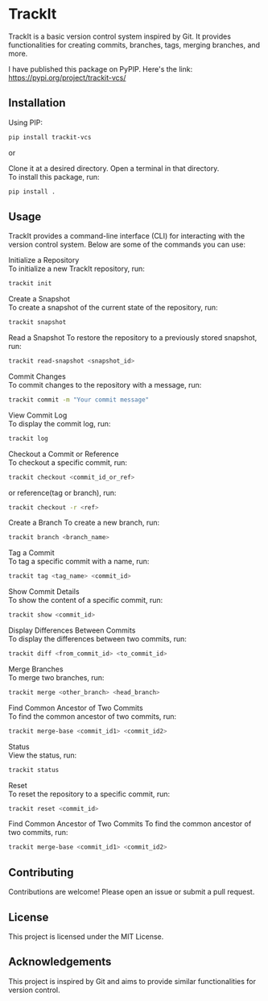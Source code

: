 # TrackIt

TrackIt is a basic version control system inspired by Git. It provides functionalities for creating commits, branches, tags, merging branches, and more.

I have published this package on PyPIP. Here's the link: https://pypi.org/project/trackit-vcs/

## Installation

Using PIP:
```sh
pip install trackit-vcs
```

or 

Clone it at a desired directory. Open a terminal in that directory.\
To install this package, run:

```sh
pip install .
```

## Usage
TrackIt provides a command-line interface (CLI) for interacting with the version control system. Below are some of the commands you can use:

Initialize a Repository\
To initialize a new TrackIt repository, run:
```sh
trackit init
```

Create a Snapshot\
To create a snapshot of the current state of the repository, run:
```sh
trackit snapshot
```

Read a Snapshot
To restore the repository to a previously stored snapshot, run:
```sh
trackit read-snapshot <snapshot_id>
```

Commit Changes\
To commit changes to the repository with a message, run:
```sh
trackit commit -m "Your commit message"
```

View Commit Log\
To display the commit log, run:
```sh
trackit log
```
Checkout a Commit or Reference\
To checkout a specific commit, run:
```sh
trackit checkout <commit_id_or_ref>
```
or reference(tag or branch), run:
```sh
trackit checkout -r <ref>
```
Create a Branch
To create a new branch, run:
```sh
trackit branch <branch_name>
```

Tag a Commit\
To tag a specific commit with a name, run:
```sh
trackit tag <tag_name> <commit_id>
```

Show Commit Details\
To show the content of a specific commit, run:
```sh
trackit show <commit_id>
```

Display Differences Between Commits\
To display the differences between two commits, run:
```sh
trackit diff <from_commit_id> <to_commit_id>
```

Merge Branches\
To merge two branches, run:
```sh
trackit merge <other_branch> <head_branch>
```

Find Common Ancestor of Two Commits\
To find the common ancestor of two commits, run:
```sh
trackit merge-base <commit_id1> <commit_id2>
```

Status\
View the status, run:
```sh
trackit status
```

Reset\
To reset the repository to a specific commit, run:
```sh
trackit reset <commit_id>
```

Find Common Ancestor of Two Commits
To find the common ancestor of two commits, run:
```sh
trackit merge-base <commit_id1> <commit_id2>
```

## Contributing
Contributions are welcome! Please open an issue or submit a pull request.

## License
This project is licensed under the MIT License.

## Acknowledgements
This project is inspired by Git and aims to provide similar functionalities for version control.
